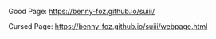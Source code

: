 Good Page:
https://benny-foz.github.io/suiii/



Cursed Page:
https://benny-foz.github.io/suiii/webpage.html
